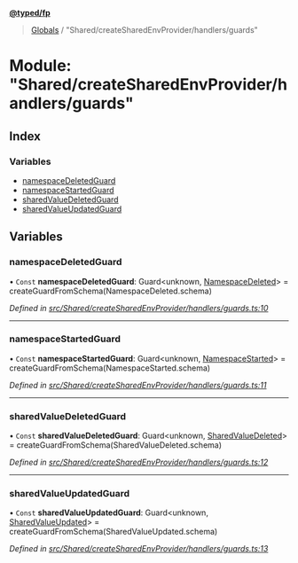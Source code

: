 **[@typed/fp](../README.md)**

> [Globals](../globals.md) / "Shared/createSharedEnvProvider/handlers/guards"

# Module: "Shared/createSharedEnvProvider/handlers/guards"

## Index

### Variables

* [namespaceDeletedGuard](_shared_createsharedenvprovider_handlers_guards_.md#namespacedeletedguard)
* [namespaceStartedGuard](_shared_createsharedenvprovider_handlers_guards_.md#namespacestartedguard)
* [sharedValueDeletedGuard](_shared_createsharedenvprovider_handlers_guards_.md#sharedvaluedeletedguard)
* [sharedValueUpdatedGuard](_shared_createsharedenvprovider_handlers_guards_.md#sharedvalueupdatedguard)

## Variables

### namespaceDeletedGuard

• `Const` **namespaceDeletedGuard**: Guard\<unknown, [NamespaceDeleted](_shared_core_events_namespaceevent_.namespacedeleted.md)> = createGuardFromSchema(NamespaceDeleted.schema)

*Defined in [src/Shared/createSharedEnvProvider/handlers/guards.ts:10](https://github.com/TylorS/typed-fp/blob/f129829/src/Shared/createSharedEnvProvider/handlers/guards.ts#L10)*

___

### namespaceStartedGuard

• `Const` **namespaceStartedGuard**: Guard\<unknown, [NamespaceStarted](_shared_core_events_namespaceevent_.namespacestarted.md)> = createGuardFromSchema(NamespaceStarted.schema)

*Defined in [src/Shared/createSharedEnvProvider/handlers/guards.ts:11](https://github.com/TylorS/typed-fp/blob/f129829/src/Shared/createSharedEnvProvider/handlers/guards.ts#L11)*

___

### sharedValueDeletedGuard

• `Const` **sharedValueDeletedGuard**: Guard\<unknown, [SharedValueDeleted](_shared_core_events_sharedvalueevent_.sharedvaluedeleted.md)> = createGuardFromSchema(SharedValueDeleted.schema)

*Defined in [src/Shared/createSharedEnvProvider/handlers/guards.ts:12](https://github.com/TylorS/typed-fp/blob/f129829/src/Shared/createSharedEnvProvider/handlers/guards.ts#L12)*

___

### sharedValueUpdatedGuard

• `Const` **sharedValueUpdatedGuard**: Guard\<unknown, [SharedValueUpdated](_shared_core_events_sharedvalueevent_.sharedvalueupdated.md)> = createGuardFromSchema(SharedValueUpdated.schema)

*Defined in [src/Shared/createSharedEnvProvider/handlers/guards.ts:13](https://github.com/TylorS/typed-fp/blob/f129829/src/Shared/createSharedEnvProvider/handlers/guards.ts#L13)*
